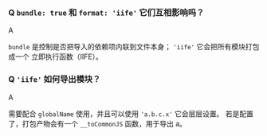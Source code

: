 ### Q `bundle: true` 和 `format: 'iife'` 它们互相影响吗？
A

`bundle` 是控制是否把导入的依赖项内联到文件本身；
`'iife'` 它会把所有模块打包成一个 立即执行函数（IIFE）。

### Q `'iife'` 如何导出模块？
A

需要配合 `globalName` 使用，并且可以使用 `'a.b.c.x'` 它会层层设置。
若是配置了，打包产物会有一个 `__toCommonJS` 函数，用于导出 a。